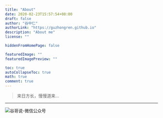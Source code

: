 ```yaml
---
title: "About"
date: 2020-02-23T15:57:54+08:00
draft: false
author: "谷中仁"
authorLink: "https://guzhongren.github.io"
description: "About me"
license: ""

hiddenFromHomePage: false

featuredImage: ""
featuredImagePreview: ""

toc: true
autoCollapseToc: true
math: true
comment: true
---
```

> 来日方长，慢慢道来...

----
![谷哥说-微信公众号](https://ftp.bmp.ovh/imgs/2020/02/b7282c60d4d581ad.png)
